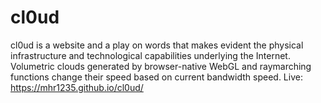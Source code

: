 # cl0ud
cl0ud is a website and a play on words that makes evident the physical infrastructure and technological capabilities underlying the Internet.  Volumetric clouds generated by browser-native WebGL and raymarching functions change their speed based on current bandwidth speed.  Live: https://mhr1235.github.io/cl0ud/
